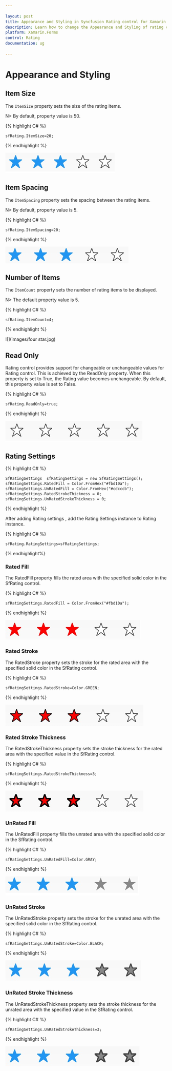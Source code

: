 ```yaml
---

layout: post
title: Appearance and Styling in Syncfusion Rating control for Xamarin.Forms
description: Learn how to change the Appearance and Styling of rating control
platform: Xamarin.Forms
control: Rating
documentation: ug

---
```


# Appearance and Styling

## Item Size

The `ItemSize` property sets the size of the rating items. 

N> By default, property value is 50.

{% highlight C# %}

	sfRating.ItemSize=20;

{% endhighlight %}

![](images/layoutSize.jpg)
 
## Item Spacing

The `ItemSpacing` property sets the spacing between the rating items. 

N> By default, property value is 5.

{% highlight C# %}

	sfRating.ItemSpacing=20;

{% endhighlight %}

![](images/layoutSpace.jpg)
 
## Number of Items

The `ItemCount` property sets the number of rating items to be displayed. 

N> The default property value is 5.

{% highlight C# %}

	sfRating.ItemCount=4;

{% endhighlight %}

![](images/four star.jpg)
 
## Read Only

Rating control provides support for changeable or unchangeable values for Rating control. This is achieved by the ReadOnly property. When this property is set to True, the Rating value becomes unchangeable. By default, this property value is set to False.

{% highlight C# %}

	sfRating.ReadOnly=true;

{% endhighlight %}

![](images/readOnly.jpg)

## Rating Settings

{% highlight C# %}

	SfRatingSettings  sfRatingSettings = new SfRatingSettings();
	sfRatingSettings.RatedFill = Color.FromHex("#fbd10a");
	sfRatingSettings.UnRatedFill = Color.FromHex("#cdcccb");
	sfRatingSettings.RatedStrokeThickness = 0;
	sfRatingSettings.UnRatedStrokeThickness = 0;

{% endhighlight %}

After adding Rating settings , add the Rating Settings instance to Rating instance.

{% highlight C# %}

	sfRating.RatingSettings=sfRatingSettings;

{% endhighlight%}
 
### Rated Fill

The RatedFill property fills the rated area with the specified solid color in the SfRating control.

{% highlight C# %}

	sfRatingSettings.RatedFill = Color.FromHex("#fbd10a");
           
{% endhighlight %}

![](images/ratedFill.jpg)

### Rated Stroke

The RatedStroke property sets the stroke for the rated area with the specified solid color in the SfRating control.

{% highlight C# %}

	sfRatingSettings.RatedStroke=Color.GREEN;

{% endhighlight %}

![](images/ratedStroke.jpg)
 
### Rated Stroke Thickness

The RatedStrokeThickness property sets the stroke thickness for the rated area with the specified value in the SfRating control.

{% highlight C# %}

	sfRatingSettings.RatedStrokeThickness=3;

{% endhighlight %}

![](images/ratedStrokeThickness.jpg)
 
### UnRated Fill

The UnRatedFill property fills the unrated area with the specified solid color in the SfRating control.

{% highlight C# %}

	sfRatingSettings.UnRatedFill=Color.GRAY;

{% endhighlight %}

![](images/unRatedFill.jpg)

### UnRated Stroke

The UnRatedStroke property sets the stroke for the unrated area with the specified solid color in the SfRating control.

{% highlight C# %}

	sfRatingSettings.UnRatedStroke=Color.BLACK;

{% endhighlight %}

![](images/unRatedStroke.jpg)

### UnRated Stroke Thickness

The UnRatedStrokeThickness property sets the stroke thickness for the unrated area with the specified value in the SfRating control.

{% highlight C# %}

	sfRatingSettings.UnRatedStrokeThickness=3;

{% endhighlight %}

![](images/unRatedStrokeThickness.jpg)
